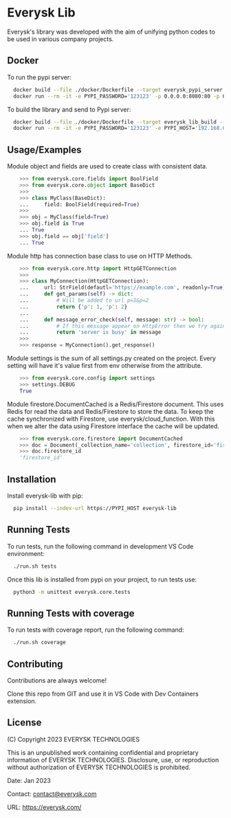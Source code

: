 
# Everysk Lib

Everysk's library was developed with the aim of unifying python
codes to be used in various company projects.


## Docker

To run the pypi server:

```bash
  docker build --file ./docker/Dockerfile --target everysk_pypi_server --tag everysk_pypi_server:latest .
  docker run --rm -it -e PYPI_PASSWORD='123123' -p 0.0.0.0:8080:80 -p 0.0.0.0:2020:22 everysk_pypi_server:latest
```

To build the library and send to Pypi server:

```bash
  docker build --file ./docker/Dockerfile --target everysk_lib_build --tag everysk_lib_build:latest .
  docker run --rm -it -e PYPI_PASSWORD='123123' -e PYPI_HOST='192.168.0.116' everysk_lib_build:latest

```

## Usage/Examples

Module object and fields are used to create class with consistent data.

```python
    >>> from everysk.core.fields import BoolField
    >>> from everysk.core.object import BaseDict
    >>>
    >>> class MyClass(BaseDict):
    ...     field: BoolField(required=True)
    >>>
    >>> obj = MyClass(field=True)
    >>> obj.field is True
    ... True
    >>> obj.field == obj['field']
    ... True

```

Module http has connection base class to use on HTTP Methods.

```python
    >>> from everysk.core.http import HttpGETConnection
    >>>
    >>> class MyConnection(HttpGETConnection):
    ...     url: StrField(defautl='https://example.com', readonly=True)
    ...     def get_params(self) -> dict:
    ...         # Will be added to url p=1&p=2
    ...         return {'p': 1, 'p': 2}
    ...
    ...     def message_error_check(self, message: str) -> bool:
    ...         # If this message appear on HttpError then we try again.
    ...         return 'server is busy' in message
    >>>
    >>> response = MyConnection().get_response()

```

Module settings is the sum of all settings.py created on the project.
Every setting will have it's value first from env otherwise from the attribute.

```python
    >>> from everysk.core.config import settings
    >>> settings.DEBUG
    True

```

Module firestore.DocumentCached is a Redis/Firestore document. This uses Redis for
read the data and Redis/Firestore to store the data. To keep the cache synchronized
with Firestore, use everysk/cloud_function. With this when we alter the data using
Firestore interface the cache will be updated.

```python
    >>> from everysk.core.firestore import DocumentCached
    >>> doc = Document(_collection_name='collection', firestore_id='firestore_id')
    >>> doc.firestore_id
    'firestore_id'

```

## Installation

Install everysk-lib with pip:

```bash
  pip install --index-url https://PYPI_HOST everysk-lib

```


## Running Tests

To run tests, run the following command in development VS Code environment:

```bash
  ./run.sh tests
```

Once this lib is installed from pypi on your project, to run tests use:

```bash
  python3 -m unittest everysk.core.tests
```


## Running Tests with coverage

To run tests with coverage report, run the following command:

```bash
  ./run.sh coverage
```


## Contributing

Contributions are always welcome!

Clone this repo from GIT and use it in VS Code with Dev Containers extension.


## License

(C) Copyright 2023 EVERYSK TECHNOLOGIES

This is an unpublished work containing confidential and proprietary
information of EVERYSK TECHNOLOGIES. Disclosure, use, or reproduction
without authorization of EVERYSK TECHNOLOGIES is prohibited.

Date: Jan 2023

Contact: contact@everysk.com

URL: https://everysk.com/
